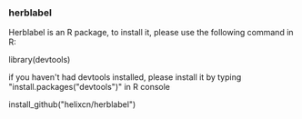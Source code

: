 ### herblabel
Herblabel is an R package, to install it, please use the following command in R:

library(devtools)

if you haven't had devtools installed, please install it 
by typing "install.packages("devtools")" in R console

install_github("helixcn/herblabel")
